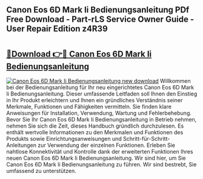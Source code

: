 ## Canon Eos 6D Mark Ii Bedienungsanleitung PDf Free Download - Part-rLS Service Owner Guide - User Repair Edition z4R39

# <h2><a href="http://df25x6.blite.top/?on=Canon+Eos+6D+Mark+Ii+Bedienungsanleitung">🔗Download 👉🔴 Canon Eos 6D Mark Ii Bedienungsanleitung</a></h2>

[![Canon Eos 6D Mark Ii Bedienungsanleitung new download](https://i.imgur.com/lujVjoI.png)](http://df25x6.blite.top/?on=Canon+Eos+6D+Mark+Ii+Bedienungsanleitung)
Willkommen bei der Bedienungsanleitung für Ihr neu eingerichtetes Canon Eos 6D Mark Ii Bedienungsanleitung. Dieser umfassende Leitfaden soll Ihnen den Einstieg in Ihr Produkt erleichtern und Ihnen ein gründliches Verständnis seiner Merkmale, Funktionen und Fähigkeiten vermitteln. Sie finden klare Anweisungen für Installation, Verwendung, Wartung und Fehlerbehebung. Bevor Sie Ihr Canon Eos 6D Mark Ii Bedienungsanleitung in Betrieb nehmen, nehmen Sie sich die Zeit, dieses Handbuch gründlich durchzulesen. Es enthält wertvolle Informationen zu den Merkmalen und Funktionen des Produkts sowie Einrichtungsanweisungen und Schritt-für-Schritt-Anleitungen zur Verwendung der einzelnen Funktionen. Erleben Sie nahtlose Konnektivität und Kontrolle dank der erweiterten Funktionen Ihres neuen Canon Eos 6D Mark Ii Bedienungsanleitung. Wir sind hier, um Sie Canon Eos 6D Mark Ii Bedienungsanleitung zu führen. Wir sind bestrebt, Sie umfassend zu unterstützen.
